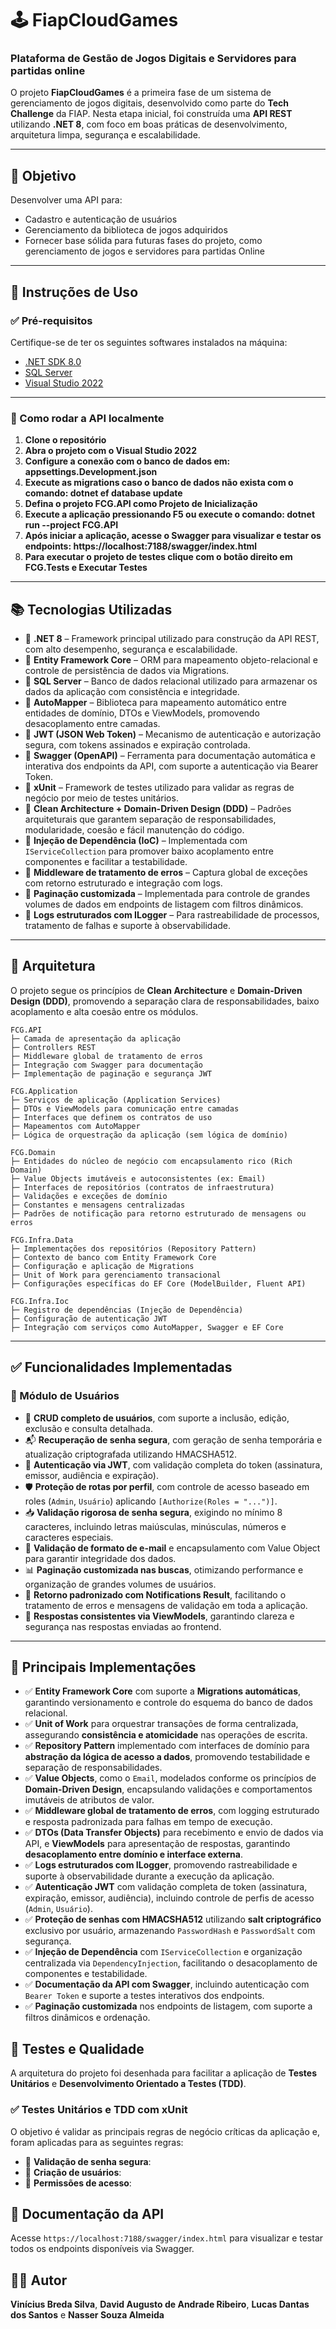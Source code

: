 # 🕹️ FiapCloudGames

### Plataforma de Gestão de Jogos Digitais e Servidores para partidas online

O projeto **FiapCloudGames** é a primeira fase de um sistema de gerenciamento de jogos digitais, desenvolvido como parte do **Tech Challenge** da FIAP. Nesta etapa inicial, foi construída uma **API REST** utilizando **.NET 8**, com foco em boas práticas de desenvolvimento, arquitetura limpa, segurança e escalabilidade.

---

## 🎯 Objetivo

Desenvolver uma API para:
- Cadastro e autenticação de usuários
- Gerenciamento da biblioteca de jogos adquiridos
- Fornecer base sólida para futuras fases do projeto, como gerenciamento de jogos e servidores para partidas Online

---
## 🧰 Instruções de Uso

### ✅ Pré-requisitos
Certifique-se de ter os seguintes softwares instalados na máquina:

- [.NET SDK 8.0](https://dotnet.microsoft.com/en-us/download)
- [SQL Server](https://www.microsoft.com/pt-br/sql-server/)
- [Visual Studio 2022](https://visualstudio.microsoft.com/pt-br/)
  
---
### 🚀 Como rodar a API localmente

1. **Clone o repositório**
2. **Abra o projeto com o Visual Studio 2022**
3. **Configure a conexão com o banco de dados em: appsettings.Development.json**
4. **Execute as migrations caso o banco de dados não exista com o comando: dotnet ef database update**
5. **Defina o projeto FCG.API como Projeto de Inicialização**
6. **Execute a aplicação pressionando F5 ou execute o comando: dotnet run --project FCG.API**
7. **Após iniciar a aplicação, acesse o Swagger para visualizar e testar os endpoints: https://localhost:7188/swagger/index.html**
8. **Para executar o projeto de testes clique com o botão direito em FCG.Tests e Executar Testes**

---

## 📚 Tecnologias Utilizadas

- 🔹 **.NET 8** – Framework principal utilizado para construção da API REST, com alto desempenho, segurança e escalabilidade.
- 🔹 **Entity Framework Core** – ORM para mapeamento objeto-relacional e controle de persistência de dados via Migrations.
- 🔹 **SQL Server** – Banco de dados relacional utilizado para armazenar os dados da aplicação com consistência e integridade.
- 🔹 **AutoMapper** – Biblioteca para mapeamento automático entre entidades de domínio, DTOs e ViewModels, promovendo desacoplamento entre camadas.
- 🔹 **JWT (JSON Web Token)** – Mecanismo de autenticação e autorização segura, com tokens assinados e expiração controlada.
- 🔹 **Swagger (OpenAPI)** – Ferramenta para documentação automática e interativa dos endpoints da API, com suporte a autenticação via Bearer Token.
- 🔹 **xUnit** – Framework de testes utilizado para validar as regras de negócio por meio de testes unitários.
- 🔹 **Clean Architecture + Domain-Driven Design (DDD)** – Padrões arquiteturais que garantem separação de responsabilidades, modularidade, coesão e fácil manutenção do código.
- 🔹 **Injeção de Dependência (IoC)** – Implementada com `IServiceCollection` para promover baixo acoplamento entre componentes e facilitar a testabilidade.
- 🔹 **Middleware de tratamento de erros** – Captura global de exceções com retorno estruturado e integração com logs.
- 🔹 **Paginação customizada** – Implementada para controle de grandes volumes de dados em endpoints de listagem com filtros dinâmicos.
- 🔹 **Logs estruturados com ILogger** – Para rastreabilidade de processos, tratamento de falhas e suporte à observabilidade.

---

## 🧱 Arquitetura

O projeto segue os princípios de **Clean Architecture** e **Domain-Driven Design (DDD)**, promovendo a separação clara de responsabilidades, baixo acoplamento e alta coesão entre os módulos.

```
FCG.API
├─ Camada de apresentação da aplicação
├─ Controllers REST
├─ Middleware global de tratamento de erros
├─ Integração com Swagger para documentação
├─ Implementação de paginação e segurança JWT

FCG.Application
├─ Serviços de aplicação (Application Services)
├─ DTOs e ViewModels para comunicação entre camadas
├─ Interfaces que definem os contratos de uso
├─ Mapeamentos com AutoMapper
├─ Lógica de orquestração da aplicação (sem lógica de domínio)

FCG.Domain
├─ Entidades do núcleo de negócio com encapsulamento rico (Rich Domain)
├─ Value Objects imutáveis e autoconsistentes (ex: Email)
├─ Interfaces de repositórios (contratos de infraestrutura)
├─ Validações e exceções de domínio
├─ Constantes e mensagens centralizadas
├─ Padrões de notificação para retorno estruturado de mensagens ou erros

FCG.Infra.Data
├─ Implementações dos repositórios (Repository Pattern)
├─ Contexto de banco com Entity Framework Core
├─ Configuração e aplicação de Migrations
├─ Unit of Work para gerenciamento transacional
├─ Configurações específicas do EF Core (ModelBuilder, Fluent API)

FCG.Infra.Ioc
├─ Registro de dependências (Injeção de Dependência)
├─ Configuração de autenticação JWT
├─ Integração com serviços como AutoMapper, Swagger e EF Core
```
---

## ✅ Funcionalidades Implementadas

### 👤 Módulo de Usuários

- 📌 **CRUD completo de usuários**, com suporte a inclusão, edição, exclusão e consulta detalhada.
- 📬 **Recuperação de senha segura**, com geração de senha temporária e atualização criptografada utilizando HMACSHA512.
- 🔐 **Autenticação via JWT**, com validação completa do token (assinatura, emissor, audiência e expiração).
- 🛡️ **Proteção de rotas por perfil**, com controle de acesso baseado em roles (`Admin`, `Usuário`) aplicando `[Authorize(Roles = "...")]`.
- 📥 **Validação rigorosa de senha segura**, exigindo no mínimo 8 caracteres, incluindo letras maiúsculas, minúsculas, números e caracteres especiais.
- 📩 **Validação de formato de e-mail** e encapsulamento com Value Object para garantir integridade dos dados.
- 📊 **Paginação customizada nas buscas**, otimizando performance e organização de grandes volumes de usuários.
- 🧾 **Retorno padronizado com Notifications Result**, facilitando o tratamento de erros e mensagens de validação em toda a aplicação.
- 🔄 **Respostas consistentes via ViewModels**, garantindo clareza e segurança nas respostas enviadas ao frontend.

---

## 🔧 Principais Implementações

- ✅ **Entity Framework Core** com suporte a **Migrations automáticas**, garantindo versionamento e controle do esquema do banco de dados relacional.
- ✅ **Unit of Work** para orquestrar transações de forma centralizada, assegurando **consistência e atomicidade** nas operações de escrita.
- ✅ **Repository Pattern** implementado com interfaces de domínio para **abstração da lógica de acesso a dados**, promovendo testabilidade e separação de responsabilidades.
- ✅ **Value Objects**, como o `Email`, modelados conforme os princípios de **Domain-Driven Design**, encapsulando validações e comportamentos imutáveis de atributos de valor.
- ✅ **Middleware global de tratamento de erros**, com logging estruturado e resposta padronizada para falhas em tempo de execução.
- ✅ **DTOs (Data Transfer Objects)** para recebimento e envio de dados via API, e **ViewModels** para apresentação de respostas, garantindo **desacoplamento entre domínio e interface externa**.
- ✅ **Logs estruturados com ILogger**, promovendo rastreabilidade e suporte à observabilidade durante a execução da aplicação.
- ✅ **Autenticação JWT** com validação completa de token (assinatura, expiração, emissor, audiência), incluindo controle de perfis de acesso (`Admin`, `Usuário`).
- ✅ **Proteção de senhas com HMACSHA512** utilizando **salt criptográfico** exclusivo por usuário, armazenando `PasswordHash` e `PasswordSalt` com segurança.
- ✅ **Injeção de Dependência** com `IServiceCollection` e organização centralizada via `DependencyInjection`, facilitando o desacoplamento de componentes e testabilidade.
- ✅ **Documentação da API com Swagger**, incluindo autenticação com `Bearer Token` e suporte a testes interativos dos endpoints.
- ✅ **Paginação customizada** nos endpoints de listagem, com suporte a filtros dinâmicos e ordenação.

## 🧪 Testes e Qualidade

A arquitetura do projeto foi desenhada para facilitar a aplicação de **Testes Unitários** e **Desenvolvimento Orientado a Testes (TDD)**. 

### ✅ Testes Unitários e TDD com xUnit
O objetivo é validar as principais regras de negócio críticas da aplicação e, foram aplicadas para as seguintes regras:

- 🔐 **Validação de senha segura**:
- 👤 **Criação de usuários**:
- 🔑 **Permissões de acesso**:
  
## 📄 Documentação da API

Acesse `https://localhost:7188/swagger/index.html` para visualizar e testar todos os endpoints disponíveis via Swagger.

## 👨‍💻 Autor

**Vinícius Breda Silva**, 
**David Augusto de Andrade Ribeiro**, 
**Lucas Dantas dos Santos** e 
**Nasser Souza Almeida**
